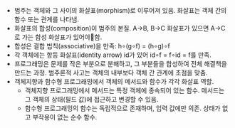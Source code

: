 - 범주는 객체와 그 사이의 화살표(morphism)로 이루어져 있음. 화살표는 객체 간의 함수 또는 관계를 나타냄.
- 화살표의 합성(composition)이 범주의 본질. A->B, B->C 화살표가 있으면 A->C로 가는 합성 화살표가 있어야함.
- 합성은 결합 법칙(associative)을 만족: h∘(g∘f) = (h∘g)∘f
- 각 객체에는 항등 화살표(identity arrow) id가 있어 id∘f = f∘id = f를 만족.
- 프로그래밍은 문제를 작은 부분으로 분해하고, 그 부분들을 합성하여 전체 해결책을 만드는 과정. 범주론적 사고는 객체의 내부보다 객체 간 관계에 초점을 맞춤.
- 객체지향과 함수형 프로그래밍에서 객체의 메서드와 함수가 각각 화살표 역할.
    - 객체지향 프로그래밍에서 메서드는 특정 객체에 종속되어 있는 함수. 메서드는 그 객체의 상태(필드 값)에 접근하고 변경할 수 있음.
    - 함수형 프로그래밍의 함수는 독립적으로 존재하며, 입력 값에만 의존. 상태가 없고 부작용이 없는 순수 함수.

